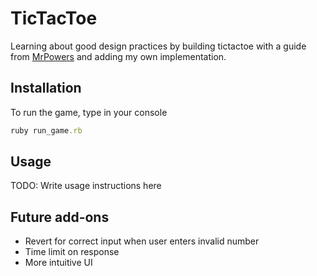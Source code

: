 # TicTacToe

Learning about good design practices by building tictactoe with a guide from [MrPowers](https://github.com/MrPowers/tic_tac_toe) and adding my own implementation.

## Installation

To run the game, type in your console 

```ruby
ruby run_game.rb
```

## Usage

TODO: Write usage instructions here


## Future add-ons

* Revert for correct input when user enters invalid number
* Time limit on response
* More intuitive UI

